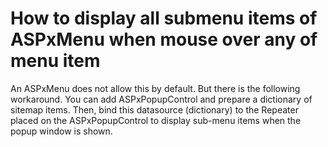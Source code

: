 # How to display all submenu items of ASPxMenu when mouse over any of menu item


<p>An ASPxMenu does not allow this by default. But there is the following workaround. You can add ASPxPopupControl and prepare a dictionary of sitemap items. Then, bind this datasource (dictionary) to the Repeater placed on the ASPxPopupControl to display sub-menu items when the popup window is shown.</p>

<br/>


